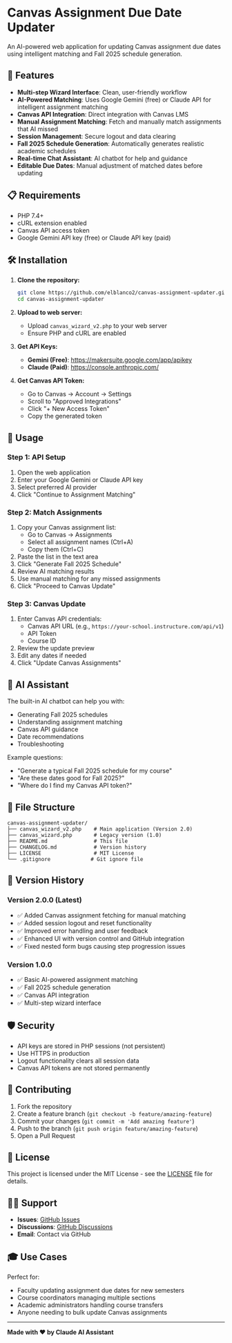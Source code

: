 # Canvas Assignment Due Date Updater

An AI-powered web application for updating Canvas assignment due dates using intelligent matching and Fall 2025 schedule generation.

## 🚀 Features

- **Multi-step Wizard Interface**: Clean, user-friendly workflow
- **AI-Powered Matching**: Uses Google Gemini (free) or Claude API for intelligent assignment matching
- **Canvas API Integration**: Direct integration with Canvas LMS
- **Manual Assignment Matching**: Fetch and manually match assignments that AI missed
- **Session Management**: Secure logout and data clearing
- **Fall 2025 Schedule Generation**: Automatically generates realistic academic schedules
- **Real-time Chat Assistant**: AI chatbot for help and guidance
- **Editable Due Dates**: Manual adjustment of matched dates before updating

## 📋 Requirements

- PHP 7.4+
- cURL extension enabled
- Canvas API access token
- Google Gemini API key (free) or Claude API key (paid)

## 🛠️ Installation

1. **Clone the repository:**
   ```bash
   git clone https://github.com/elblanco2/canvas-assignment-updater.git
   cd canvas-assignment-updater
   ```

2. **Upload to web server:**
   - Upload `canvas_wizard_v2.php` to your web server
   - Ensure PHP and cURL are enabled

3. **Get API Keys:**
   - **Gemini (Free)**: https://makersuite.google.com/app/apikey
   - **Claude (Paid)**: https://console.anthropic.com/

4. **Get Canvas API Token:**
   - Go to Canvas → Account → Settings
   - Scroll to "Approved Integrations"
   - Click "+ New Access Token"
   - Copy the generated token

## 🎯 Usage

### Step 1: API Setup
1. Open the web application
2. Enter your Google Gemini or Claude API key
3. Select preferred AI provider
4. Click "Continue to Assignment Matching"

### Step 2: Match Assignments
1. Copy your Canvas assignment list:
   - Go to Canvas → Assignments
   - Select all assignment names (Ctrl+A)
   - Copy them (Ctrl+C)
2. Paste the list in the text area
3. Click "Generate Fall 2025 Schedule"
4. Review AI matching results
5. Use manual matching for any missed assignments
6. Click "Proceed to Canvas Update"

### Step 3: Canvas Update
1. Enter Canvas API credentials:
   - Canvas API URL (e.g., `https://your-school.instructure.com/api/v1`)
   - API Token
   - Course ID
2. Review the update preview
3. Edit any dates if needed
4. Click "Update Canvas Assignments"

## 🤖 AI Assistant

The built-in AI chatbot can help you with:
- Generating Fall 2025 schedules
- Understanding assignment matching
- Canvas API guidance
- Date recommendations
- Troubleshooting

Example questions:
- "Generate a typical Fall 2025 schedule for my course"
- "Are these dates good for Fall 2025?"
- "Where do I find my Canvas API token?"

## 📁 File Structure

```
canvas-assignment-updater/
├── canvas_wizard_v2.php    # Main application (Version 2.0)
├── canvas_wizard.php       # Legacy version (1.0)
├── README.md               # This file
├── CHANGELOG.md            # Version history
├── LICENSE                 # MIT License
└── .gitignore             # Git ignore file
```

## 🔄 Version History

### Version 2.0.0 (Latest)
- ✅ Added Canvas assignment fetching for manual matching
- ✅ Added session logout and reset functionality  
- ✅ Improved error handling and user feedback
- ✅ Enhanced UI with version control and GitHub integration
- ✅ Fixed nested form bugs causing step progression issues

### Version 1.0.0
- ✅ Basic AI-powered assignment matching
- ✅ Fall 2025 schedule generation
- ✅ Canvas API integration
- ✅ Multi-step wizard interface

## 🛡️ Security

- API keys are stored in PHP sessions (not persistent)
- Use HTTPS in production
- Logout functionality clears all session data
- Canvas API tokens are not stored permanently

## 🤝 Contributing

1. Fork the repository
2. Create a feature branch (`git checkout -b feature/amazing-feature`)
3. Commit your changes (`git commit -m 'Add amazing feature'`)
4. Push to the branch (`git push origin feature/amazing-feature`)
5. Open a Pull Request

## 📝 License

This project is licensed under the MIT License - see the [LICENSE](LICENSE) file for details.

## 🙋‍♂️ Support

- **Issues**: [GitHub Issues](https://github.com/elblanco2/canvas-assignment-updater/issues)
- **Discussions**: [GitHub Discussions](https://github.com/elblanco2/canvas-assignment-updater/discussions)
- **Email**: Contact via GitHub

## 🎓 Use Cases

Perfect for:
- Faculty updating assignment due dates for new semesters
- Course coordinators managing multiple sections
- Academic administrators handling course transfers
- Anyone needing to bulk update Canvas assignments

---

**Made with ❤️ by Claude AI Assistant**